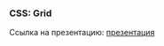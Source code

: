 ### CSS: Grid
Ссылка на презентацию: [презентация](https://github.com/ait-tr/cohort37.1/blob/main/front_end/lesson_07/CSS_Grid.pdf)